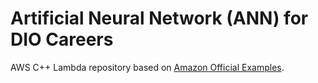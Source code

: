 # Artificial Neural Network (ANN) for DIO Careers

AWS C++ Lambda repository based on [Amazon Official Examples](https://github.com/awslabs/aws-lambda-cpp/tree/master/examples/api-gateway).
